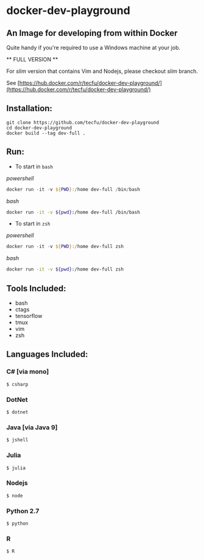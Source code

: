 # docker-dev-playground

## An Image for developing from within Docker

Quite handy if you're required to use a Windows machine at your job.

** FULL VERSION **

For *slim* version that contains Vim and Nodejs, please checkout *slim* branch.

See [https://hub.docker.com/r/tecfu/docker-dev-playground/](https://hub.docker.com/r/tecfu/docker-dev-playground/)


## Installation:

```
git clone https://github.com/tecfu/docker-dev-playground
cd docker-dev-playground
docker build --tag dev-full .
```


## Run:

- To start in `bash`

*powershell*
```powershell
docker run -it -v ${PWD}:/home dev-full /bin/bash
```

*bash*
```sh
docker run -it -v ${pwd}:/home dev-full /bin/bash
```


- To start in `zsh`

*powershell*
```powershell
docker run -it -v ${PWD}:/home dev-full zsh
```

*bash*
```sh
docker run -it -v ${pwd}:/home dev-full zsh
```


## Tools Included:

- bash
- ctags
- tensorflow
- tmux
- vim
- zsh


## Languages Included:

### C# [via mono]

```
$ csharp
```

### DotNet

```
$ dotnet
```

### Java [via Java 9]

```
$ jshell
```

### Julia

```
$ julia
```

### Nodejs

```
$ node
```

### Python 2.7

``` 
$ python
```

### R

```
$ R
```
